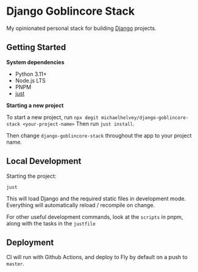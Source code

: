 # Django Goblincore Stack

My opinionated personal stack for building [Django](https://www.django-project.com) projects.

## Getting Started

**System dependencies**

-   Python 3.11+
-   Node.js LTS
-   PNPM
-   [just](https://github.com/casey/just)

**Starting a new project**

To start a new project, run `npx degit michaelhelvey/django-goblincore-stack <your-project-name>`
Then run `just install`.

Then change `django-goblincore-stack` throughout the app to your project name.

## Local Development

Starting the project:

`just`

This will load Django and the required static files in development mode. Everything will automatically reload / recompile on change.

For other useful development commands, look at the `scripts` in pnpm, along with the tasks in the `justfile`

## Deployment

CI will run with Github Actions, and deploy to Fly by default on a push to `master`.
